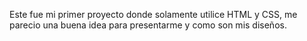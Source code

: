 Este fue mi primer proyecto donde solamente utilice HTML y CSS, me parecio una buena idea para presentarme y como son mis diseños.
